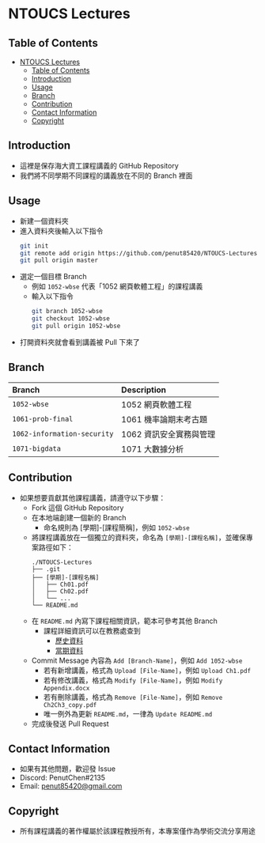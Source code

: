 # NTOUCS Lectures

## Table of Contents
- [NTOUCS Lectures](#ntoucs-lectures)
  - [Table of Contents](#table-of-contents)
  - [Introduction](#introduction)
  - [Usage](#usage)
  - [Branch](#branch)
  - [Contribution](#contribution)
  - [Contact Information](#contact-information)
  - [Copyright](#copyright)

## Introduction
+ 這裡是保存海大資工課程講義的 GitHub Repository
+ 我們將不同學期不同課程的講義放在不同的 Branch 裡面

## Usage
+ 新建一個資料夾
+ 進入資料夾後輸入以下指令
  ```bash
  git init
  git remote add origin https://github.com/penut85420/NTOUCS-Lectures.git
  git pull origin master
  ```
+ 選定一個目標 Branch
  + 例如 `1052-wbse` 代表「1052 網頁軟體工程」的課程講義
  + 輸入以下指令
    ```bash
    git branch 1052-wbse
    git checkout 1052-wbse
    git pull origin 1052-wbse
    ```
+ 打開資料夾就會看到講義被 Pull 下來了

## Branch
| Branch | Description |
| :----- | :---------- |
| `1052-wbse` | 1052 網頁軟體工程 |
| `1061-prob-final` | 1061 機率論期末考古題 |
| `1062-information-security` | 1062 資訊安全實務與管理 |
| `1071-bigdata` | 1071 大數據分析 |

## Contribution
+ 如果想要貢獻其他課程講義，請遵守以下步驟：
  + Fork 這個 GitHub Repository
  + 在本地端創建一個新的 Branch
    + 命名規則為 [學期]-[課程簡稱]，例如 `1052-wbse`
  + 將課程講義放在一個獨立的資料夾，命名為 `[學期]-[課程名稱]`，並確保專案路徑如下：
     ```
    ./NTOUCS-Lectures
    ├── .git
    ├── [學期]-[課程名稱]
    │   ├── Ch01.pdf
    │   ├── Ch02.pdf
    │   └── ...
    └── README.md
     ```
  + 在 `README.md` 內寫下課程相關資訊，範本可參考其他 Branch
    + 課程詳細資訊可以在教務處查到
      + [歷史資料](https://tinyurl.com/y7s9oarn)
      + [當期資料](https://tinyurl.com/y4p73gdd)
  + Commit Message 內容為 `Add [Branch-Name]`，例如 `Add 1052-wbse`
    + 若有新增講義，格式為 `Upload [File-Name]`，例如 `Upload Ch1.pdf`
    + 若有修改講義，格式為 `Modify [File-Name]`，例如 `Modify Appendix.docx`
    + 若有刪除講義，格式為 `Remove [File-Name]`，例如 `Remove Ch2Ch3_copy.pdf`
    + 唯一例外為更新 `README.md`，一律為 `Update README.md`
  + 完成後發送 Pull Request

## Contact Information
+ 如果有其他問題，歡迎發 Issue
+ Discord: PenutChen#2135
+ Email: penut85420@gmail.com

## Copyright
+ 所有課程講義的著作權屬於該課程教授所有，本專案僅作為學術交流分享用途
